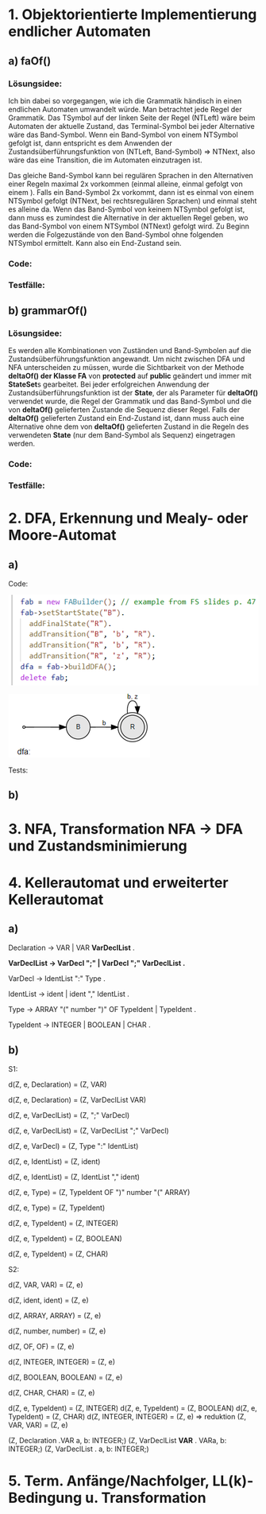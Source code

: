 # 1. Objektorientierte Implementierung endlicher Automaten

## a) faOf()

### Lösungsidee:

Ich bin dabei so vorgegangen, wie ich die Grammatik händisch in einen endlichen Automaten umwandelt würde.
Man betrachtet jede Regel der Grammatik.
Das TSymbol auf der linken Seite der Regel (NTLeft) wäre beim Automaten der aktuelle Zustand, das Terminal-Symbol bei jeder Alternative wäre das Band-Symbol.
Wenn ein Band-Symbol von einem NTSymbol gefolgt ist, dann entspricht es dem Anwenden der Zustandsüberführungsfunktion von (NTLeft, Band-Symbol) => NTNext, also wäre das eine Transition, die im Automaten einzutragen ist.

Das gleiche Band-Symbol kann bei regulären Sprachen in den Alternativen einer Regeln maximal 2x vorkommen (einmal alleine, einmal gefolgt von einem ).
Falls ein Band-Symbol 2x vorkommt, dann ist es einmal von einem NTSymbol gefolgt (NTNext, bei rechtsregulären Sprachen) und einmal steht es alleine da.
Wenn das Band-Symbol von keinem NTSymbol gefolgt ist, dann muss es zumindest die Alternative in der aktuellen Regel geben, wo das Band-Symbol von einem NTSymbol (NTNext) gefolgt wird.
Zu Beginn werden die Folgezustände von den Band-Symbol ohne folgenden NTSymbol ermittelt.
Kann also ein End-Zustand sein.

### Code:




### Testfälle:



## b) grammarOf()

### Lösungsidee:

Es werden alle Kombinationen von Zuständen und Band-Symbolen auf die Zustandsüberführungsfunktion angewandt.
Um nicht zwischen DFA und NFA unterscheiden zu müssen, wurde die Sichtbarkeit von der Methode **deltaOf() der Klasse FA** von **protected** auf **public** geändert und immer mit **StateSet**s gearbeitet.
Bei jeder erfolgreichen Anwendung der Zustandsüberführungsfunktion ist der **State**, der als Parameter für **deltaOf()** verwendet wurde, die Regel der Grammatik und das Band-Symbol und die von **deltaOf()** gelieferten Zustande die Sequenz dieser Regel.
Falls der **deltaOf()** gelieferten Zustand ein End-Zustand ist, dann muss auch eine Alternative ohne dem von **deltaOf()** gelieferten Zustand in die Regeln des verwendeten **State** (nur dem Band-Symbol als Sequenz) eingetragen werden.


### Code:




### Testfälle:


# 2. DFA, Erkennung und Mealy- oder Moore-Automat

## a)

Code:

![](imgs/2acode.PNG)

![](imgs/2a.PNG)

Tests:

## b)





# 3. NFA, Transformation NFA -> DFA und Zustandsminimierung 



# 4. Kellerautomat und erweiterter Kellerautomat

## a)

Declaration     -> VAR | VAR **VarDeclList** .

**VarDeclList     -> VarDecl ";" | VarDecl ";" VarDeclList .**

VarDecl         -> IdentList ":" Type .

IdentList       -> ident | ident "," IdentList .

Type            -> ARRAY "(" number ")" OF TypeIdent | TypeIdent .

TypeIdent       -> INTEGER | BOOLEAN | CHAR .

## b)
S1:

d(Z, e, Declaration) = (Z, VAR)

d(Z, e, Declaration) = (Z, VarDeclList VAR)

d(Z, e, VarDeclList) = (Z, ";" VarDecl)

d(Z, e, VarDeclList) = (Z, VarDeclList ";" VarDecl)

d(Z, e, VarDecl) = (Z, Type ":" IdentList)

d(Z, e, IdentList) = (Z, ident)

d(Z, e, IdentList) = (Z, IdentList "," ident)

d(Z, e, Type) = (Z, TypeIdent OF ")" number "(" ARRAY)

d(Z, e, Type) = (Z, TypeIdent)

d(Z, e, TypeIdent) = (Z, INTEGER)

d(Z, e, TypeIdent) = (Z, BOOLEAN)

d(Z, e, TypeIdent) = (Z, CHAR)

S2:

d(Z, VAR, VAR) = (Z, e)

d(Z, ident, ident) = (Z, e)

d(Z, ARRAY, ARRAY) = (Z, e)

d(Z, number, number) = (Z, e)

d(Z, OF, OF) = (Z, e)

d(Z, INTEGER, INTEGER) = (Z, e)

d(Z, BOOLEAN, BOOLEAN) = (Z, e)

d(Z, CHAR, CHAR) = (Z, e)



d(Z, e, TypeIdent) = (Z, INTEGER)
d(Z, e, TypeIdent) = (Z, BOOLEAN)
d(Z, e, TypeIdent) = (Z, CHAR)
d(Z, INTEGER, INTEGER) = (Z, e) => reduktion
(Z, VAR, VAR) = (Z, e)

(Z, Declaration .VAR a, b: INTEGER;)
(Z, VarDeclList **VAR** . VARa, b: INTEGER;)
(Z, VarDeclList . a, b: INTEGER;)

# 5. Term. Anfänge/Nachfolger, LL(k)-Bedingung u. Transformation


